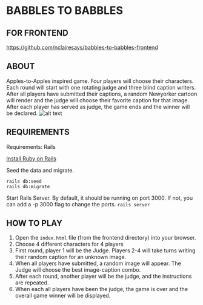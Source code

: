 # BABBLES TO BABBLES

## FOR FRONTEND

<https://github.com/nclairesays/babbles-to-babbles-frontend>

## ABOUT

Apples-to-Apples inspired game.
Four players will choose their characters. Each round will start with one rotating judge and three blind caption writers. After all players have submitted their captions, a random Newyorker cartoon will render and the judge will choose their favorite caption for that image. After each player has served as judge, the game ends and the winner will be declared.
![alt text](https://imgc.artprintimages.com/img/print/two-cave-people-ask-whether-a-cave-drawing-needs-a-caption-title-it-beg-new-yorker-cartoon_u-l-pysh070.jpg?h=900&w=900)

## REQUIREMENTS

Requirements: Rails

[Install Ruby on Rails](https://guides.rubyonrails.org/v5.0/getting_started.html#installing-rails)

Seed the data and migrate.
```
rails db:seed
rails db:migrate
```

Start Rails Server. By default, it should be running on port 3000. If not, you can add a -p 3000 flag to change the ports. 
```rails server```



## HOW TO PLAY

1. Open the ```index.html``` file (from the frontend directory) into your browser. 
2. Choose 4 different characters for 4 players 
3. First round, player 1 will be the Judge. Players 2-4 will take turns writing their random caption for an unknown image.
4. When all players have submitted, a random image will appear. The Judge will choose the best image-caption combo.
5. After each round, another player will be the judge, and the instructions are repeated.
6. When each all players have been the judge, the game is over and the overall game winner will be displayed.
